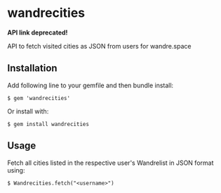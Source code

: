 # wandrecities
**API link deprecated!**



API to fetch visited cities as JSON from users for wandre.space

## Installation

Add following line to your gemfile and then bundle install:

    $ gem 'wandrecities'
Or install with:  

    $ gem install wandrecities  
    
## Usage

Fetch all cities listed in the respective user's Wandrelist in JSON format using:  

    $ Wandrecities.fetch("<username>")
